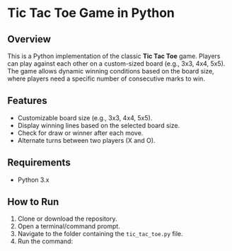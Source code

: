 # Tic Tac Toe Game in Python

## Overview
This is a Python implementation of the classic **Tic Tac Toe** game. Players can play against each other on a custom-sized board (e.g., 3x3, 4x4, 5x5). The game allows dynamic winning conditions based on the board size, where players need a specific number of consecutive marks to win.

## Features
- Customizable board size (e.g., 3x3, 4x4, 5x5).
- Display winning lines based on the selected board size.
- Check for draw or winner after each move.
- Alternate turns between two players (X and O).

## Requirements
- Python 3.x

## How to Run
1. Clone or download the repository.
2. Open a terminal/command prompt.
3. Navigate to the folder containing the `tic_tac_toe.py` file.
4. Run the command:
